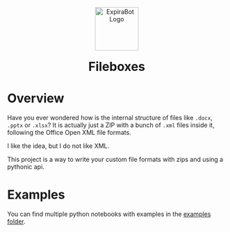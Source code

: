 <div align="center">
  <img width="100" src="https://github.com/user-attachments/assets/08d8ef52-9c58-41a3-b9b8-ef53be0ee1b7" alt="ExpiraBot Logo" align="center">
</div>
<h1 align="center" style="margin-top: 20px;"> Fileboxes </h1>

# Overview
Have you ever wondered how is the internal structure of files like `.docx`, `.pptx` or `.xlsx`?
It is actually just a ZIP with a bunch of `.xml` files inside it, following the Office Open XML file formats.

I like the idea, but I do not like XML.

This project is a way to write your custom file formats with zips and using a pythonic api.

# Examples
You can find multiple python notebooks with examples in the [examples folder](./examples/).